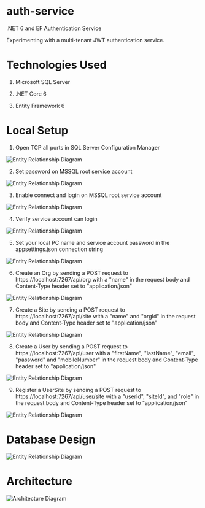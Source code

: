 # auth-service
.NET 6 and EF Authentication Service

Experimenting with a multi-tenant JWT authentication service.

# Technologies Used

1. Microsoft SQL Server

2. .NET Core 6

3. Entity Framework 6

# Local Setup

1. Open TCP all ports in SQL Server Configuration Manager

![Entity Relationship Diagram](https://raw.githubusercontent.com/bdconnors/auth-service/main/Image/mssql1.png)

2. Set password on MSSQL root service account

![Entity Relationship Diagram](https://raw.githubusercontent.com/bdconnors/auth-service/main/Image/mssql2.png)

3. Enable connect and login on MSSQL root service account

![Entity Relationship Diagram](https://raw.githubusercontent.com/bdconnors/auth-service/main/Image/mssql3.png)

4. Verify service account can login

![Entity Relationship Diagram](https://raw.githubusercontent.com/bdconnors/auth-service/main/Image/mssql4.png)

5. Set your local PC name and service account password in the appsettings.json connection string

![Entity Relationship Diagram](https://raw.githubusercontent.com/bdconnors/auth-service/main/Image/mssql5.png)

6. Create an Org by sending a POST request to https://localhost:7267/api/org with a "name" in the request body and Content-Type header set to "application/json"

![Entity Relationship Diagram](https://raw.githubusercontent.com/bdconnors/auth-service/main/Image/api1.png)

7. Create a Site by sending a POST request to https://localhost:7267/api/site with a "name" and "orgId" in the request body and Content-Type header set to "application/json"

![Entity Relationship Diagram](https://raw.githubusercontent.com/bdconnors/auth-service/main/Image/api2.png)

8. Create a User by sending a POST request to https://localhost:7267/api/user with a "firstName", "lastName", "email", "password" and "mobileNumber" in the request body and Content-Type header set to "application/json"

![Entity Relationship Diagram](https://raw.githubusercontent.com/bdconnors/auth-service/main/Image/api3.png)

9. Register a UserSite by sending a POST request to https://localhost:7267/api/user/site with a "userId", "siteId", and "role" in the request body and Content-Type header set to "application/json"

![Entity Relationship Diagram](https://raw.githubusercontent.com/bdconnors/auth-service/main/Image/api4.png)

# Database Design
![Entity Relationship Diagram](https://raw.githubusercontent.com/bdconnors/auth-service/main/Image/erd.png)

# Architecture
![Architecture Diagram](https://raw.githubusercontent.com/bdconnors/auth-service/main/Image/design.png)

